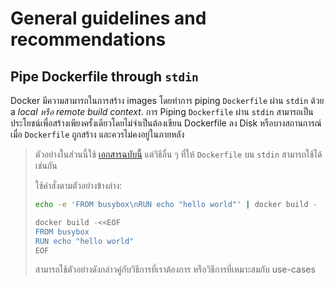 # General guidelines and recommendations
## Pipe Dockerfile through `stdin`

Docker มีความสามารถในการสร้าง images โดยทำการ piping `Dockerfile` ผ่าน `stdin`
ด้วย a _local หรือ remote build context_. การ Piping  `Dockerfile` ผ่าน `stdin`
สามารถเป็นประโยชน์เพื่อสร้างเพียงครั้งเดียวโดยไม่จำเป็นต้องเขียน Dockerfile ลง Disk หรือบางสถานการณ์เมื่อ `Dockerfile` ถูกสร้าง และควรไม่คงอยู่ในภายหลัง

> ตัวอย่างในส่วนนี้ใช้ [เอกสารฉบับนี้](http://tldp.org/LDP/abs/html/here-docs.html)
แต่วิธีอื่น ๆ ที่ให้ `Dockerfile` บน `stdin` สามารถใช้ได้เช่นกัน
>
> ใช้คำสั่งตามตัวอย่างข้างล่าง: 
> 
> ```bash
> echo -e 'FROM busybox\nRUN echo "hello world"' | docker build -
> ```
> 
> ```bash
> docker build -<<EOF
> FROM busybox
> RUN echo "hello world"
> EOF
> ```
> 
> สามารถใช้ตัวอย่างดังกล่าวคู่กับวิธีการที่เราต้องการ หรือวิธีการที่เหมาะสมกับ use-cases